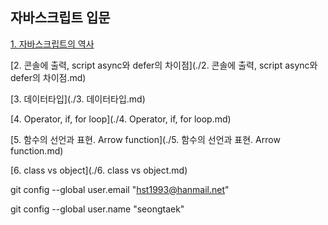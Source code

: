 ## 자바스크립트 입문

[1. 자바스크립트의 역사](./1.자바스크립트의역사.md)

[2. 콘솔에 출력, script async와 defer의 차이점](./2. 콘솔에 출력, script async와 defer의 차이점.md)

[3. 데이터타입](./3. 데이터타입.md)

[4. Operator, if, for loop](./4. Operator, if, for loop.md)

[5. 함수의 선언과 표현. Arrow function](./5. 함수의 선언과 표현. Arrow function.md)

[6. class vs object](./6. class vs object.md)

  git config --global user.email "hst1993@hanmail.net"

  git config --global user.name "seongtaek"

